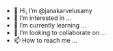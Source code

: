 - 👋 Hi, I’m @janakarvelusamy
- 👀 I’m interested in ...
- 🌱 I’m currently learning ...
- 💞️ I’m looking to collaborate on ...
- 📫 How to reach me ...

<!---
janakarvelusamy/janakarvelusamy is a ✨ special ✨ repository because its `README.md` (this file) appears on your GitHub profile.
You can click the Preview link to take a look at your changes.
--->
